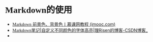 # <font face="Monaco">Markdown</font>的使用

- [<font face="Monaco">Markdown</font> 前景色、背景色丨慕课网教程 (imooc.com)](https://www.imooc.com/wiki/markdownlesson/markdowncolor.html)
- [<font face="Monaco">Markdown</font>笔记|自定义不同颜色的字体高亮|理Risen的博客-CSDN博客_](https://blog.csdn.net/weixin_41765578/article/details/120443879)
- 

